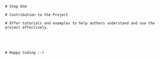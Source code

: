 
	# Step One 

	# Contribution to the Project
	
	# Offer tutorials and examples to help authors understand and use the project effectively.



	

	# Happy Coding :-)

	 

